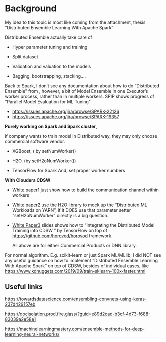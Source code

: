 # Background

My idea to this topic is most like coming from the attachment, thesis “Distributed Ensemble Learning With Apache Spark”
 
Distributed Ensemble actually take care of

- Hyper parameter tuning and training

- Split dataset

- Validation and valuation to the models

- Bagging, bootstrapping, stacking….

 
Back to Spark, I don’t see any documentation about how to do “Distributed Ensemble” from , however, a bit of Model Ensemble in one Executor’s worker process, rather than in multiple workers.
SPIP shows progress of "Parallel Model Evaluation for ML Tuning"
- https://issues.apache.org/jira/browse/SPARK-22126
- https://issues.apache.org/jira/browse/SPARK-19357

__Purely working on Spark and Spark cluster__,

if company wants to train model in Distributed way, they may only choose commercial software vendor.

- XGBoost, ( by setNumWorker()

- H2O.        (by setH2oNumWorker())

- TensorFlow for Spark
      And, set proper worker numbers
	  
__With Cloudera CDSW__

- [White paper1](https://docs.cloudera.com/documentation/data-science-workbench/1-6-x/topics/cdsw_parallel_computing.html)
  just show how to build the communication channel within workers

- [White paper2](https://docs.cloudera.com/documentation/data-science-workbench/1-6-x/topics/cdsw_distributed_ml.html)
  use the H2O library to mock up the “Distributed ML Workloads on YARN”, if it DOES use that parameter setter “setH2oNumWorker” directly is a big question.
- [White Paper3](https://www.google.com/url?sa=t&rct=j&q=&esrc=s&source=web&cd=9&cad=rja&uact=8&ved=2ahUKEwiplZy-_azmAhX1IbcAHVtiCUoQFjAIegQIARAB&url=https%3A%2F%2Fwww.slideshare.net%2FHadoop_Summit%2Fparalleldistributed-deep-learning-and-cdsw&usg=AOvVaw0i9a3Pg3IHhPFzOfePzLj0)
  slides shows how to “Integrating the Distributed Model Training into CDSW ” by TensorFlow on top of https://github.com/horovod/horovod framework.
  
  All above are for either Commercial Products or DNN library.

For normal algorithm. E.g. scikit-learn or just Spark ML/MLlib, I did NOT see any useful guidance on how to implement “Distributed Ensemble Learning With Apache Spark” on top of CDSW,
besides of individual cases, like https://www.kdnuggets.com/2019/09/train-sklearn-100x-faster.html

## Useful links

https://towardsdatascience.com/ensembling-convnets-using-keras-237d429157eb

https://docisolation.prod.fire.glass/?guid=e89d2cad-b3cf-4d73-f688-83039a2e58e1

https://machinelearningmastery.com/ensemble-methods-for-deep-learning-neural-networks/

